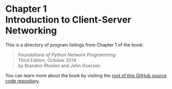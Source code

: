 # Chapter 1<br>Introduction to Client-Server Networking

This is a directory of program listings from Chapter 1 of the book:

> *Foundations of Python Network Programming*<br>
> Third Edition, October 2014<br>
> by Brandon Rhodes and John Goerzen

You can learn more about the book by visiting the
[root of this GitHub source code repository](https://github.com/brandon-rhodes/fopnp).

